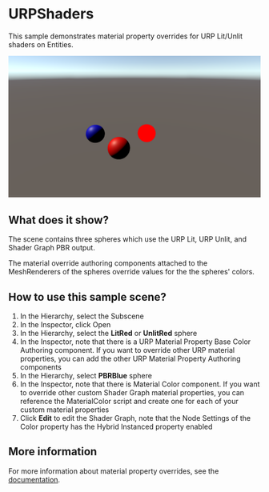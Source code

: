 # URPShaders

This sample demonstrates material property overrides for URP Lit/Unlit shaders on Entities.

<img src="../../../READMEimages/URPShaders.PNG" width="600">

## What does it show?

The scene contains three spheres which use the URP Lit, URP Unlit, and Shader Graph PBR output.

The material override authoring components attached to the MeshRenderers of the spheres override values for the the spheres' colors.

## How to use this sample scene?

1. In the Hierarchy, select the Subscene
2. In the Inspector, click Open
3. In the Hierarchy, select the **LitRed** or **UnlitRed** sphere
4. In the Inspector, note that there is a URP Material Property Base Color Authoring component. If you want to override other URP material properties, you can add the other URP Material Property Authoring components
5. In the Hierarchy, select **PBRBlue** sphere
6. In the Inspector, note that there is Material Color component. If you want to override other custom Shader Graph material properties, you can reference the MaterialColor script and create one for each of your custom material properties
7. Click **Edit** to edit the Shader Graph, note that the Node Settings of the Color property has the Hybrid Instanced property enabled  

## More information

For more information about material property overrides, see the [documentation](https://docs.unity3d.com/Packages/com.unity.rendering.hybrid@latest/index.html).
